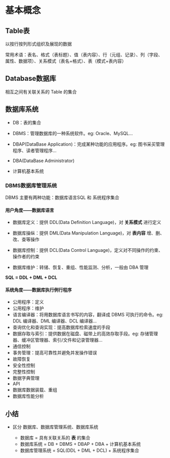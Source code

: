 # 基本概念

## Table表

以按行按列形式组织及展现的数据

常用术语：表名、格式（表标题）、值（表内容）、行（元组、记录）、列（字段、属性、数据项）、关系模式（表名+格式）、表（模式+表内容）

## Database数据库

相互之间有关联关系的 Table 的集合

## 数据库系统

* DB：表的集合
  
* DBMS：管理数据库的一种系统软件。eg: Oracle、MySQL...
  
* DBAP(DataBase Application)：完成某种功能的应用程序。eg: 图书采买管理程序、读者管理程序...
  
* DBA(DataBase Administrator)

* 计算机基本系统

### DBMS数据库管理系统

DBMS 主要有两种功能：数据库语言SQL 和 系统程序集合

#### 用户角度——数据库语言

* 数据库定义：提供 DDL(Data Definition Language)，对 **关系模式** 进行定义

* 数据库操纵：提供 DML(Data Manipulation Language)，对 **表内容** 增、删、改、查等操作

* 数据库控制：提供 DCL(Data Control Language)，定义对不同操作的约束、操作者的约束

* 数据库维护：转储、恢复、重组、性能监测、分析，一般由 DBA 管理

**SQL = DDL + DML + DCL**

#### 系统角度——数据库执行例行程序

* 公用程序：定义
* 公用程序：维护
* 语言编译器：将用数据库语言书写的内容，翻译成 DBMS 可执行的命令。eg: DDL 编译器、DML 编译器、DCL 编译器...
* 查询优化和查询实现：提高数据库检索速度的手段
* 数据存取与索引：提供数据在磁盘、磁带上的高效存取手段。eg: 存储管理器、缓冲区管理器、索引/文件和记录管理器...
* 通信控制
* 事务管理：提高可靠性并避免并发操作错误
* 故障恢复
* 安全性控制
* 完整性控制
* 数据字典管理
* API
* 数据库数据装载、重组
* 数据库性能分析


## 小结

* 区分 数据库、数据库管理系统、数据库系统

    * 数据库 = 具有关联关系的 **表** 的集合
    * 数据库系统 = DB + DBMS + DBAP + DBA + 计算机基本系统
    * 数据库管理系统 = SQL(DDL + DML + DCL) + 系统程序集合
